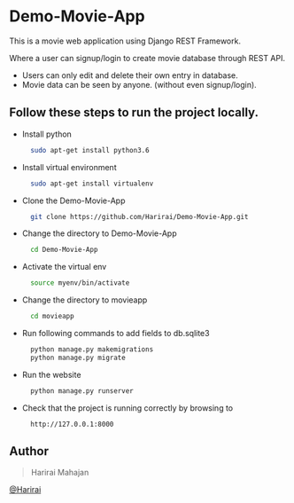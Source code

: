 # Demo-Movie-App
This is a movie web application using Django REST Framework.

Where a user can signup/login to create movie database through REST API. 
- Users can only edit and delete their own entry in database.
- Movie data can be seen by anyone. (without even signup/login).

## Follow these steps to run the project locally.

- Install python
    ```bash
      sudo apt-get install python3.6
    ```
- Install virtual environment
    ```bash
      sudo apt-get install virtualenv
    ```
- Clone the Demo-Movie-App
    ```bash
      git clone https://github.com/Harirai/Demo-Movie-App.git
    ```
- Change the directory to Demo-Movie-App
    ```bash
      cd Demo-Movie-App
    ```
- Activate the virtual env
    ```bash
      source myenv/bin/activate
    ```
- Change the directory to movieapp
    ```bash
      cd movieapp
    ```
- Run following commands to add fields to db.sqlite3
    ```bash
      python manage.py makemigrations
      python manage.py migrate
    ```
- Run the website 
    ```bash
      python manage.py runserver
    ```  
- Check that the project is running correctly by browsing to
    ```
      http://127.0.0.1:8000
    ```
 

<h2>Author</h2>
<blockquote>
  Harirai Mahajan<br>
</blockquote>
<a href='https://github.com/Harirai'> @Harirai </a>



 
